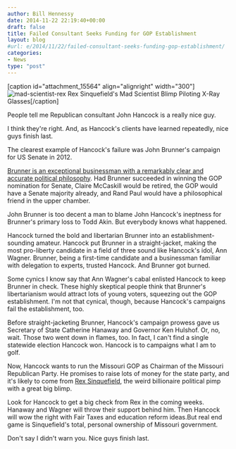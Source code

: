 ```yaml
---
author: Bill Hennessy
date: 2014-11-22 22:19:40+00:00
draft: false
title: Failed Consultant Seeks Funding for GOP Establishment
layout: blog
#url: e/2014/11/22/failed-consultant-seeks-funding-gop-establishment/
categories:
- News
type: "post"
---
```


[caption id="attachment_15564" align="alignright" width="300"]![mad-scientist-rex](https://hennessysview.com/wp-content/uploads/2014/11/mad-scientist-rex-300x238.jpg)
Rex Sinquefield's Mad Scientist Blimp Piloting X-Ray Glasses[/caption]

People tell me Republican consultant John Hancock is a really nice guy.

I think they're right. And, as Hancock's clients have learned repeatedly, nice guys finish last.

The clearest example of Hancock's failure was John Brunner's campaign for US Senate in 2012.

[Brunner is an exceptional businessman with a remarkably clear and accurate political philosophy](https://johnbrunner.com/). Had Brunner succeeded in winning the GOP nomination for Senate, Claire McCaskill would be retired, the GOP would have a Senate majority already, and Rand Paul would have a philosophical friend in the upper chamber.

John Brunner is too decent a man to blame John Hancock's ineptness for Brunner's primary loss to Todd Akin. But everybody knows what happened.

Hancock turned the bold and libertarian Brunner into an establishment-sounding amateur. Hancock put Brunner in a straight-jacket, making the most pro-liberty candidate in a field of three sound like Hancock's idol, Ann Wagner. Brunner, being a first-time candidate and a businessman familiar with delegation to experts, trusted Hancock. And Brunner got burned.

Some cynics I know say that Ann Wagner's cabal enlisted Hancock to keep Brunner in check. These highly skeptical people think that Brunner's libertarianism would attract lots of young voters, squeezing out the GOP establishment. I'm not that cynical, though, because Hancock's campaigns fail the establishment, too.

Before straight-jacketing Brunner, Hancock's campaign prowess gave us Secretary of State Catherine Hanaway and Governor Ken Hulshof. Or, no, wait. Those two went down in flames, too. In fact, I can't find a single statewide election Hancock won. Hancock is to campaigns what I am to golf.

Now, Hancock wants to run the Missouri GOP as Chairman of the Missouri Republican Party. He promises to raise lots of money for the state party, and it's likely to come from [Rex Sinquefield](https://hennessysview.com/2012/09/30/ignoramus-rex/), the weird billionaire political pimp with a great big blimp.

Look for Hancock to get a big check from Rex in the coming weeks. Hanaway and Wagner will throw their support behind him. Then Hancock will wow the right with Fair Taxes and education reform ideas.But real end game is Sinquefield's total, personal ownership of Missouri government.

Don't say I didn't warn you. Nice guys finish last.
